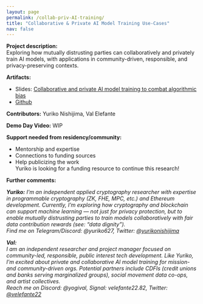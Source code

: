 ```yaml
---
layout: page
permalink: /collab-priv-AI-training/
title: "Collaborative & Private AI Model Training Use-Cases"
nav: false
---
```


**Project description:**  
Exploring how mutually distrusting parties can collaboratively and privately train AI models, with applications in community-driven, responsible, and privacy-preserving contexts.

**Artifacts:**

- Slides: [Collaborative and private AI model training to combat algorithmic bias](https://docs.google.com/presentation/d/1zP25V5vyM7FF1PF_Icm9ROwQxvXLiFJ167KSj9SAmCk)
- [Github](https://github.com/yuriko627/vfl-demo)

**Contributors:**
Yuriko Nishijima, Val Elefante

**Demo Day Video:**
WIP

**Support needed from residency/community:**

- Mentorship and expertise
- Connections to funding sources
- Help publicizing the work  
  Yuriko is looking for a funding resource to continue this research!

**Further comments:**

_**Yuriko:**_
_I’m an independent applied cryptography researcher with expertise in programmable cryptography (ZK, FHE, MPC, etc.) and Ethereum development. Currently, I’m exploring how cryptography and blockchain can support machine learning — not just for privacy protection, but to enable mutually distrusting parties to train models collaboratively with fair data contribution rewards (see: “data dignity”).  
Find me on Telegram/Discord: @yuriko627, Twitter: [@yurikonishijima](https://x.com/yurikonishijima)_

_**Val:**_  
_I am an independent researcher and project manager focused on community-led, responsible, public interest tech development. Like Yuriko, I’m excited about private and collaborative AI model training for mission- and community-driven orgs. Potential partners include CDFIs (credit unions and banks serving marginalized groups), social movement data co-ops, and artist collectives.  
Reach me on Discord: @yogival, Signal: velefante22.82, Twitter: [@velefante22](https://x.com/velefante22)_
